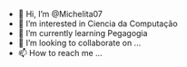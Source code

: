 - 👋 Hi, I’m @Michelita07
- 👀 I’m interested in Ciencia da Computação
- 🌱 I’m currently learning Pegagogia
- 💞️ I’m looking to collaborate on ...
- 📫 How to reach me ...

<!---
Michelita07/Michelita07 is a ✨ special ✨ repository because its `README.md` (this file) appears on your GitHub profile.
You can click the Preview link to take a look at your changes.
--->
